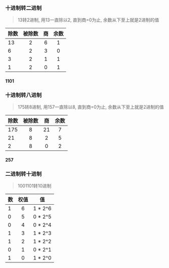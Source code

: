 ### 十进制转二进制
> 13转2进制, 用13一直除以2, 直到商=0为止, 余数从下至上就是2进制的值

| 除数 | 被除数  |  商  |  余数  |
| :--- | :---: |  :---:  |  :---:  |
|  13  | 2 |  6  |  1  |
|  6  | 2 |  3  |  0  |
|  3  | 2 |  1  |  1  |
|  1  | 2 |  0  |  1  |

#### 1101


### 十进制转八进制
> 175转8进制, 用157一直除以8, 直到商=0为止, 余数从下至上就是2进制的值

| 除数 | 被除数  |  商  |  余数  |
| :--- | :---: |  :---:  |  :---:  |
|  175  | 8 |  21  |  7  |
|  21  | 8 |  2  |  5  |
|  2  | 8 |  0  |  2  |

#### 257


### 二进制转十进制
> 1001101转10进制

| 数 | 权值  | 值  |
| :--- | :---: | :---: |
|  1  | 6 | 1 * 2^6 |
|  0  | 5 | 0 * 2^5 |
|  0  | 4 | 0 * 2^4 |
|  1  | 3 | 1 * 2^3 |
|  1  | 2 | 1 * 2^2 |
|  0  | 1 | 0 * 2^1 |
|  1  | 0 | 1 * 2^0 |